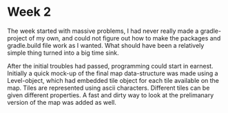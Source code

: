 # Week 2

The week started with massive problems, I had never really made a gradle-project of my own, and could not figure out how to make the packages and gradle.build file work as I wanted. What should have been a relatively simple thing turned into a big time sink.

After the initial troubles had passed, programming could start in earnest. Initially a quick mock-up of the final map data-structure was made using a Level-object, which had embedded tile object for each tile available on the map. Tiles are represented using ascii characters. Different tiles can be given different properties. A fast and dirty way to look at the prelimanary version of the map was added as well.
